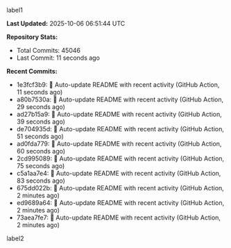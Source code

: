 
label1 
<!-- ACTIVITY_START -->
**Last Updated:** 2025-10-06 06:51:44 UTC

**Repository Stats:**
- Total Commits: 45046
- Last Commit: 11 seconds ago

**Recent Commits:**
- 1e3fcf3b9: 🤖 Auto-update README with recent activity (GitHub Action, 11 seconds ago)
- a80b7530a: 🤖 Auto-update README with recent activity (GitHub Action, 29 seconds ago)
- ad27b15a9: 🤖 Auto-update README with recent activity (GitHub Action, 39 seconds ago)
- de704935d: 🤖 Auto-update README with recent activity (GitHub Action, 51 seconds ago)
- ad0fda779: 🤖 Auto-update README with recent activity (GitHub Action, 60 seconds ago)
- 2cd995089: 🤖 Auto-update README with recent activity (GitHub Action, 75 seconds ago)
- c5a1aa7e4: 🤖 Auto-update README with recent activity (GitHub Action, 83 seconds ago)
- 675dd022b: 🤖 Auto-update README with recent activity (GitHub Action, 2 minutes ago)
- ed9689a64: 🤖 Auto-update README with recent activity (GitHub Action, 2 minutes ago)
- 73aea7fe7: 🤖 Auto-update README with recent activity (GitHub Action, 2 minutes ago)
<!-- ACTIVITY_END -->

label2
